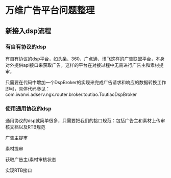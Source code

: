 # 万维广告平台问题整理

## 新接入dsp流程

### 有自有协议的dsp

有自有协议的dsp平台，如头条、360、广点通、讯飞这样的广告联盟平台，本身对外提供api接口来获取广告，这样的平台在对接过程中无需进行广告主和素材提审，

只需要在代码中增加一个DspBroker的实现来完成广告请求和响应的数据转换工作即可，具体代码参见：com.iwanvi.adserv.ngx.router.broker.toutiao.ToutiaoDspBroker

### 使用通用协议的dsp

通用协议的dsp就简单很多，只需要把我们的接口规范：包括广告主和素材上传审核文档以及RTB规范

广告主提审

素材提审

获取广告主/素材审核状态

实现RTB接口

